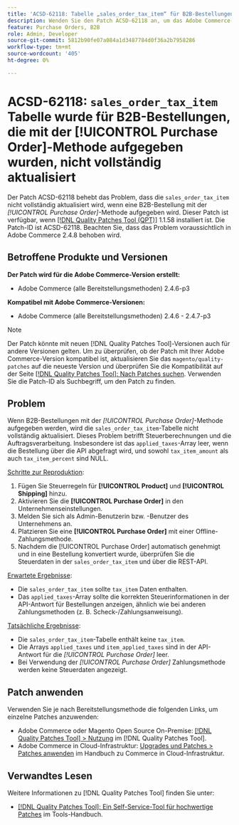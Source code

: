 ```yaml
---
title: 'ACSD-62118: Tabelle „sales_order_tax_item“ für B2B-Bestellungen, die mit der [!UICONTROL Purchase Order]-Methode aufgegeben wurden, wurde nicht vollständig aktualisiert'
description: Wenden Sie den Patch ACSD-62118 an, um das Adobe Commerce-Problem zu beheben, bei dem die Tabelle „sales_order_tax_item“ nicht vollständig aktualisiert wird, wenn B2B-Bestellungen mit der [!UICONTROL Purchase Order]-Methode platziert werden.
feature: Purchase Orders, B2B
role: Admin, Developer
source-git-commit: 5812b90fe07a084a1d3487784d0f36a2b7958286
workflow-type: tm+mt
source-wordcount: '405'
ht-degree: 0%

---
```



# ACSD-62118: `sales_order_tax_item` Tabelle wurde für B2B-Bestellungen, die mit der [!UICONTROL Purchase Order]-Methode aufgegeben wurden, nicht vollständig aktualisiert

Der Patch ACSD-62118 behebt das Problem, dass die `sales_order_tax_item` nicht vollständig aktualisiert wird, wenn eine B2B-Bestellung mit der *[!UICONTROL Purchase Order]*-Methode aufgegeben wird. Dieser Patch ist verfügbar, wenn [[!DNL Quality Patches Tool (QPT)]](/help/tools/quality-patches-tool/quality-patches-tool-to-self-serve-quality-patches.md) 1.1.58 installiert ist. Die Patch-ID ist ACSD-62118. Beachten Sie, dass das Problem voraussichtlich in Adobe Commerce 2.4.8 behoben wird.

## Betroffene Produkte und Versionen

**Der Patch wird für die Adobe Commerce-Version erstellt:**

* Adobe Commerce (alle Bereitstellungsmethoden) 2.4.6-p3

**Kompatibel mit Adobe Commerce-Versionen:**

* Adobe Commerce (alle Bereitstellungsmethoden) 2.4.6 - 2.4.7-p3

>[!NOTE]
>
>Der Patch könnte mit neuen [!DNL Quality Patches Tool]-Versionen auch für andere Versionen gelten. Um zu überprüfen, ob der Patch mit Ihrer Adobe Commerce-Version kompatibel ist, aktualisieren Sie das `magento/quality-patches` auf die neueste Version und überprüfen Sie die Kompatibilität auf der Seite [[!DNL Quality Patches Tool]: Nach Patches suchen](https://experienceleague.adobe.com/tools/commerce-quality-patches/index.html?lang=de). Verwenden Sie die Patch-ID als Suchbegriff, um den Patch zu finden.

## Problem

Wenn B2B-Bestellungen mit der *[!UICONTROL Purchase Order]*-Methode aufgegeben werden, wird die `sales_order_tax_item`-Tabelle nicht vollständig aktualisiert. Dieses Problem betrifft Steuerberechnungen und die Auftragsverarbeitung. Insbesondere ist das `applied_taxes`-Array leer, wenn die Bestellung über die API abgefragt wird, und sowohl `tax_item_amount` als auch `tax_item_percent` sind NULL.

<u>Schritte zur Reproduktion</u>:

1. Fügen Sie Steuerregeln für **[!UICONTROL Product]** und **[!UICONTROL Shipping]** hinzu.
1. Aktivieren Sie die **[!UICONTROL Purchase Order]** in den Unternehmenseinstellungen.
1. Melden Sie sich als Admin-Benutzerin bzw. -Benutzer des Unternehmens an.
1. Platzieren Sie eine **[!UICONTROL Purchase Order]** mit einer Offline-Zahlungsmethode.
1. Nachdem die [!UICONTROL Purchase Order] automatisch genehmigt und in eine Bestellung konvertiert wurde, überprüfen Sie die Steuerdaten in der `sales_order_tax_item` und über die REST-API.

<u>Erwartete Ergebnisse</u>:

* Die `sales_order_tax_item` sollte `tax_item` Daten enthalten.
* Das `applied_taxes`-Array sollte die korrekten Steuerinformationen in der API-Antwort für Bestellungen anzeigen, ähnlich wie bei anderen Zahlungsmethoden (z. B. Scheck-/Zahlungsanweisung).

<u>Tatsächliche Ergebnisse</u>:

* Die `sales_order_tax_item`-Tabelle enthält keine `tax_item`.
* Die Arrays `applied_taxes` und `item_applied_taxes` sind in der API-Antwort für die *[!UICONTROL Purchase Order]* leer.
* Bei Verwendung der *[!UICONTROL Purchase Order]* Zahlungsmethode werden keine Steuerdaten angezeigt.

## Patch anwenden

Verwenden Sie je nach Bereitstellungsmethode die folgenden Links, um einzelne Patches anzuwenden:

* Adobe Commerce oder Magento Open Source On-Premise: [[!DNL Quality Patches Tool] > Nutzung](/help/tools/quality-patches-tool/usage.md) im [!DNL Quality Patches Tool].
* Adobe Commerce in Cloud-Infrastruktur: [Upgrades und Patches > Patches anwenden](https://experienceleague.adobe.com/docs/commerce-cloud-service/user-guide/develop/upgrade/apply-patches.html?lang=de) im Handbuch zu Commerce in Cloud-Infrastruktur.

## Verwandtes Lesen

Weitere Informationen zu [!DNL Quality Patches Tool] finden Sie unter:

* [[!DNL Quality Patches Tool]: Ein Self-Service-Tool für hochwertige Patches](/help/tools/quality-patches-tool/quality-patches-tool-to-self-serve-quality-patches.md) im Tools-Handbuch.
